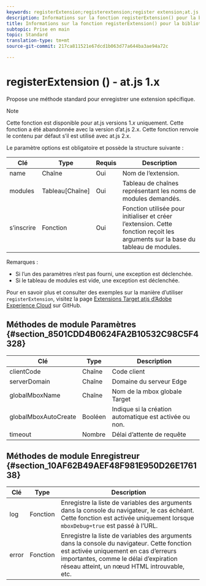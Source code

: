 ```yaml
---
keywords: registerExtension;registerextension;register extension;at.js;fonctions;fonction;clientCode;serverDomain;globalMboxName;globalMboxAutoCreate;délai d’expiration
description: Informations sur la fonction registerExtension() pour la bibliothèque JavaScript at.js d’Adobe Target.
title: Informations sur la fonction registerExtension() pour la bibliothèque JavaScript at.js d’Adobe Target.
subtopic: Prise en main
topic: Standard
translation-type: tm+mt
source-git-commit: 217ca811521e67dcd1b063d77a644ba3ae94a72c

---
```



# registerExtension () - at.js 1.x

Propose une méthode standard pour enregistrer une extension spécifique.

>[!NOTE]
>
>Cette fonction est disponible pour at.js versions 1.*x* uniquement. Cette fonction a été abandonnée avec la version d’at.js 2.x. Cette fonction renvoie le contenu par défaut s’il est utilisé avec at.js 2.x.

Le paramètre options est obligatoire et possède la structure suivante :

| Clé | Type | Requis | Description |
|--- |--- |--- |--- |
| name | Chaîne | Oui | Nom de l’extension. |
| modules | Tableau[Chaîne] | Oui | Tableau de chaînes représentant les noms de modules demandés. |
| s’inscrire | Fonction | Oui | Fonction utilisée pour initialiser et créer l’extension. Cette fonction reçoit les arguments sur la base du tableau de modules. |

Remarques :

* Si l’un des paramètres n’est pas fourni, une exception est déclenchée.
* Si le tableau de modules est vide, une exception est déclenchée.

Pour en savoir plus et consulter des exemples sur la manière d’utiliser `registerExtension`, visitez la page [Extensions Target atjs d’Adobe Experience Cloud](https://github.com/Adobe-Marketing-Cloud/target-atjs-extensions) sur GitHub.

## Méthodes de module Paramètres {#section_8501CDD4B0624FA2B10532C98C5F4328}

| Clé | Type | Description |
|--- |--- |--- |
| clientCode | Chaîne | Code client |
| serverDomain | Chaîne | Domaine du serveur Edge |
| globalMboxName | Chaîne | Nom de la mbox globale Target |
| globalMboxAutoCreate | Booléen | Indique si la création automatique est activée ou non. |
| timeout | Nombre | Délai d’attente de requête |

## Méthodes de module Enregistreur {#section_10AF62B49AEF48F981E950D26E176138}

| Clé | Type | Description |
|--- |--- |--- |
| log | Fonction | Enregistre la liste de variables des arguments dans la console du navigateur, le cas échéant. Cette fonction est activée uniquement lorsque `mboxDebug=true` est passé à l’URL. |
| error | Fonction | Enregistre la liste de variables des arguments dans la console du navigateur. Cette fonction est activée uniquement en cas d’erreurs importantes, comme le délai d’expiration réseau atteint, un nœud HTML introuvable, etc. |
